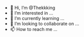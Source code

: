 - 👋 Hi, I’m @Thekkking
- 👀 I’m interested in ...
- 🌱 I’m currently learning ...
- 💞️ I’m looking to collaborate on ...
- 📫 How to reach me ...

<!---
Thekkking/Thekkking is a ✨ special ✨ repository because its `README.md` (this file) appears on your GitHub profile.
You can click the Preview link to take a look at your changes.
--->
